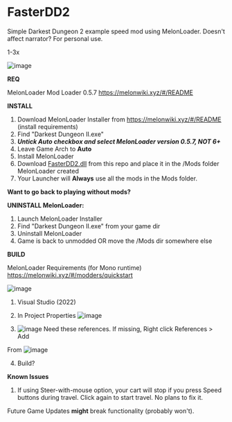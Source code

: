 # FasterDD2
Simple Darkest Dungeon 2 example speed mod using MelonLoader.
Doesn't affect narrator?
For personal use.

1-3x 

![image](https://github.com/stefanescu/FasterDD2/assets/5994641/ff035176-f4d4-40f9-9d84-fc2d197ae37d)

**REQ**

MelonLoader Mod Loader 0.5.7 https://melonwiki.xyz/#/README

**INSTALL**
1) Download MelonLoader Installer from https://melonwiki.xyz/#/README (install requirements)
2) Find "Darkest Dungeon II.exe"
3) _**Untick Auto checkbox and select MelonLoader version 0.5.7, NOT 6+**_
4) Leave Game Arch to **Auto**
5) Install MelonLoader
6) Download [FasterDD2.dll](https://github.com/stefanescu/FasterDD2/blob/9a364af61ab8a19a1605e564a0a92619c008b6c6/Fasterdd2.dll) from this repo and place it in the /Mods folder  MelonLoader created 
7) Your Launcher will **Always** use all the mods in the Mods folder.




**Want to go back to playing without mods?**

**UNINSTALL MelonLoader:**
1) Launch MelonLoader Installer
2) Find "Darkest Dungeon II.exe" from your game dir
3) Uninstall MelonLoader
4) Game is back to unmodded
OR move the /Mods dir somewhere else


**BUILD**

MelonLoader Requirements (for Mono runtime) https://melonwiki.xyz/#/modders/quickstart

![image](https://github.com/stefanescu/FasterDD2/assets/5994641/e97c7d35-532a-4652-83b2-5bd6ae1cd218)

 1) Visual Studio (2022)
 2) In Project Properties
 ![image](https://github.com/stefanescu/FasterDD2/assets/5994641/08d12445-2da6-4b75-b50b-922fd004db10)

 3) ![image](https://github.com/stefanescu/FasterDD2/assets/5994641/ae1fd8b3-c19c-42e5-825e-6504ff364d79)
 Need these references. If missing,
 Right click References > Add
  
From ![image](https://github.com/stefanescu/FasterDD2/assets/5994641/0fe3efeb-3c30-49c9-98ee-e5dd6f530097)

4) Build?
 

  
  
**Known Issues**
1) If using Steer-with-mouse option, your cart will stop if you press Speed buttons during travel. Click again to start travel. No plans to fix it. 

Future Game Updates **might** break functionality (probably won't).
